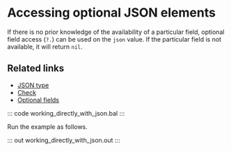 # Accessing optional JSON elements

If there is no prior knowledge of the availability of a particular field, optional field access (`?.`) can be used on the `json` value. If the particular field is not available, it will return `nil`.

## Related links
- [JSON type](/learn/by-example/json-type/)
- [Check](/learn/by-example/check-expression/)
- [Optional fields](/learn/by-example/optional-fields/)

::: code working_directly_with_json.bal :::

Run the example as follows.

::: out working_directly_with_json.out :::

